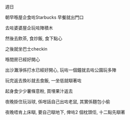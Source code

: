 週日

朝早喺屋企食咗Starbucks 早餐就出門口

去咗婆婆屋企玩咗陣積木

然後去飲茶, 食炒飯, 食下點心

之後就坐巴士checkin

喺間房已經好開心

出沙灘淨係打水已經好開心, 玩咗一個鐘就去咗公園玩多陣

玩完返去換衫就去食飯, 一坐低就瞓著咗

起身食少少薯條意粉, 買埋果汁返去

夜晚掛住玩浴球, 係咁話自己出咗老鼠, 其實係麵包小偷

夜晚唔肯上床瞓, 要自己瞓地下, 俾咗2 個枕頭佢, 十二點先瞓著
